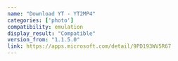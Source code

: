 ```yaml
---
name: "Download YT - YT2MP4"
categories: ['photo']
compatibility: emulation
display_result: "Compatible"
version_from: "1.1.5.0"
link: https://apps.microsoft.com/detail/9PD193WV5R67
---
```


